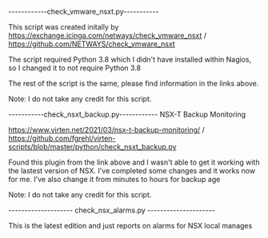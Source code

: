 ------------check_vmware_nsxt.py-----------

This script was created initally by https://exchange.icinga.com/netways/check_vmware_nsxt / https://github.com/NETWAYS/check_vmware_nsxt

The script required Python 3.8 which I didn't have installed within Nagios, so I changed it to not require Python 3.8

The rest of the script is the same, please find information in the links above.

Note: I do not take any credit for this script.


-----------check_nsxt_backup.py------------
NSX-T Backup Monitoring

https://www.virten.net/2021/03/nsx-t-backup-monitoring/ / https://github.com/fgrehl/virten-scripts/blob/master/python/check_nsxt_backup.py

Found this plugin from the link above and I wasn't able to get it working with the lastest version of NSX. I've completed some changes and it works now for me. I've also change it from minutes to hours for backup age

Note: I do not take any credit for this script.


-------------------- check_nsx_alarms.py ---------------------

This is the latest edition and just reports on alarms for NSX local manages

